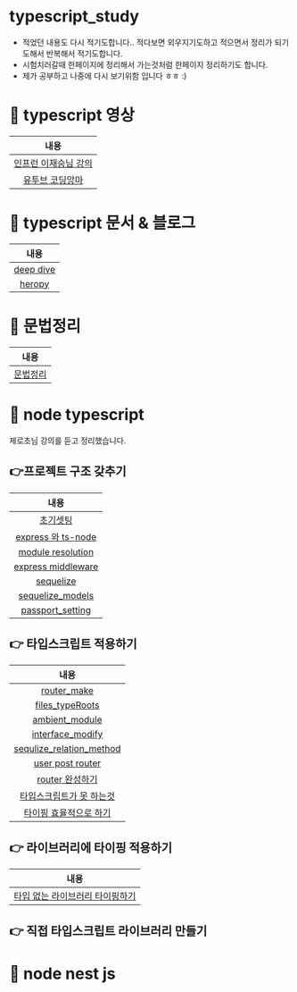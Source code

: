 # typescript_study

- 적었던 내용도 다시 적기도합니다.. 적다보면 외우지기도하고 적으면서 정리가 되기도해서 
반복해서 적기도합니다.
- 시험치러갈때 한페이지에 정리해서 가는것처럼 한페이지 정리하기도 합니다.
- 제가 공부하고 나중에 다시 보기위함 입니다 ㅎㅎ :) 


# 📌 typescript 영상

|내용|
|:------:|
|[인프런 이재승님 강의](https://github.com/smilejakdu/typescript_study/tree/main/inflean_lee)|
|[유투브 코딩앙마](https://github.com/smilejakdu/typescript_study/tree/main/coding_devil)|

# 📌 typescript 문서 & 블로그

|내용|
|:------:|
|[deep dive](https://radlohead.gitbook.io/typescript-deep-dive/)|
|[heropy](https://heropy.blog/2020/01/27/typescript/)|

# 📌 문법정리

|내용|
|:------:|
|[문법정리](https://velog.io/@ash3767/typescript-grammar)|

# 📌 node typescript
제로초님 강의를 듣고 정리했습니다.
## 👉프로젝트 구조 갖추기
|내용|
|:------:|
|[초기셋팅](https://github.com/smilejakdu/typescript_study/blob/main/node-typescript/1.init_settings.md)|
|[express 와 ts-node](https://github.com/smilejakdu/typescript_study/blob/main/node-typescript/2.express_ts-node.md)|
|[module resolution](https://github.com/smilejakdu/typescript_study/blob/main/node-typescript/3.module_resolution.md)|
|[express middleware](https://github.com/smilejakdu/typescript_study/blob/main/node-typescript/4.express_middle.md)|
|[sequelize](https://github.com/smilejakdu/typescript_study/blob/main/node-typescript/5.sequelize.md)|
|[sequelize_models](https://github.com/smilejakdu/typescript_study/blob/main/node-typescript/6.sequelize_models.md)|
|[passport_setting](https://github.com/smilejakdu/typescript_study/blob/main/node-typescript/7.passport_setting.md)|

## 👉 타입스크립트 적용하기
|내용|
|:------:|
|[router_make](https://github.com/smilejakdu/typescript_study/blob/main/node-typescript/8.router_make.md)|
|[files_typeRoots](https://github.com/smilejakdu/typescript_study/blob/main/node-typescript/9.files_typeRoots.md)|
|[ambient_module](https://github.com/smilejakdu/typescript_study/blob/main/node-typescript/10.ambient_module.md)|
|[interface_modify](https://github.com/smilejakdu/typescript_study/blob/main/node-typescript/11.interface_modify.md)|
|[sequlize_relation_method](https://github.com/smilejakdu/typescript_study/blob/main/node-typescript/12.sequlize_relation_method.md)|
|[user post router](https://github.com/smilejakdu/typescript_study/blob/main/node-typescript/13.user_post_router.md)|
|[router 완성하기](https://github.com/smilejakdu/typescript_study/blob/main/node-typescript/14.router_complete.md)|
|[타입스크립트가 못 하는것](https://github.com/smilejakdu/typescript_study/blob/main/node-typescript/15.typescript_cant.md)|
|[타이핑 효율적으로 하기](https://github.com/smilejakdu/typescript_study/blob/main/node-typescript/16.typing_efficiently.md)|

## 👉 라이브러리에 타이핑 적용하기

|내용|
|:------:|
|[타입 없는 라이브러리 타이핑하기](https://github.com/smilejakdu/typescript_study/blob/main/node-typescript/17.library_typing_without_type.md)|

## 👉 직접 타입스크립트 라이브러리 만들기

# 📌 node nest js